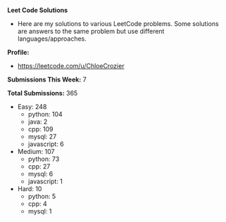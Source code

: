 **Leet Code Solutions**

- Here are my solutions to various LeetCode problems. Some solutions are answers to the same problem but use different languages/approaches.

**Profile:**

- https://leetcode.com/u/ChloeCrozier

**Submissions This Week:** 7

**Total Submissions:** 365
- Easy: 248
  - python: 104
  - java: 2
  - cpp: 109
  - mysql: 27
  - javascript: 6
- Medium: 107
  - python: 73
  - cpp: 27
  - mysql: 6
  - javascript: 1
- Hard: 10
  - python: 5
  - cpp: 4
  - mysql: 1